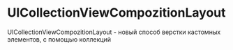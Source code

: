 # UICollectionViewCompozitionLayout
UICollectionViewCompozitionLayout - новый способ верстки кастомных элементов, с помощью коллекций

